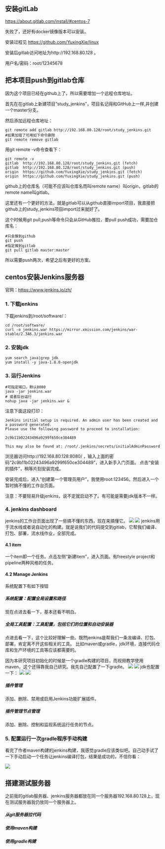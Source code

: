 ## 安装gitLab

https://about.gitlab.com/install/#centos-7

失败了，还好有docker镜像版本可以安装。

安装过程见 https://github.com/YuxingXie/linux

安装后gitlab访问地址为http://192.168.80.128 。

用户名/密码：root/12345678

## 把本项目push到gitlab仓库

因为这个项目已经在github上了，所以需要增加一个远程仓库地址。


首先在在gitlab上新建项目“study_jenkins”，项目名记得和GitHub上一样,并创建一个master分支。

然后添加远程仓库地址：
```text
git remote add gitlab http://192.168.80.128/root/study_jenkins.git
#如果加错了可用如下命令删除
git remote remove gitlab
```
用git remote -v命令查看下：
```text
git remote -v
gitlab  http://192.168.80.128/root/study_jenkins.git (fetch)
gitlab  http://192.168.80.128/root/study_jenkins.git (push)
origin  https://github.com/YuxingXie/study_jenkins.git (fetch)
origin  https://github.com/YuxingXie/study_jenkins.git (push)
```
github上的仓库名（可能不应该叫仓库名而叫remote name）叫origin，gitlab的remote name叫gitlab。

这里还有一个更好的方法，就是gitlab可以从github直接import项目，我直接把github上的study_jenkins项目import过来就好了。

这个时候用git pull,push等命令只会从GitHub推拉，要pull push成功，需要加仓库名：
```text
#只会推到github
git push
#指定推到gitlab
git pull gitlab master:master
```
所以需要push两次，希望之后有更好的方案。

## centos安装Jenkins服务器
官网：https://www.jenkins.io/zh/
### 1. 下载jenkins
下载jenkins到/root/software/：
```text
cd /root/software/
curl -o jenkins.war https://mirror.xmission.com/jenkins/war-stable/2.346.3/jenkins.war
```

### 2. 安装jdk

```text
yum search java|grep jdk
yum install -y java-1.8.0-openjdk
```
### 3. 运行Jenkins

```text
#可指定端口，默认8080
java -jar jenkins.war
# 或者后台运行
nohup java -jar jenkins.war &
```

注意下面这段打印：
```text
Jenkins initial setup is required. An admin user has been created and a password generated.
Please use the following password to proceed to installation:

2c9b11b02243496a9299f650ce304489

This may also be found at: /root/.jenkins/secrets/initialAdminPassword

```
浏览器访问http://192.168.80.128:8080/ ，输入上面的密码“2c9b11b02243496a9299f650ce304489”，进入新手入门页面。
点击“安装的插件”，稍等片刻安装完成。

安装完成后，进入“创建第一个管理员用户”，我使用root:123456。然后进入一个暂时搞不懂的工作台页面。

注意：不要轻易升级jenkins，说不定就启动不了。有可能是需要jdk版本不一样。

### 4. jenkins dashboard

jenkins的工作台页面出现了一些搞不懂的东西，现在来搞懂它。
![](https://github.com/YuxingXie/study_jenkins/blob/master/assets/img/jenkins001.png)
![](http://192.168.80.128/root/study_jenkins/-/blob/master/assets/img/jenkins001.png)
jenkins用于流水线或者说自动化的构建。就是说我们的代码提交到gitlab，它帮我们编译、打包、部署，流水线作业，全部完成。

#### 4.1 item

一个item即一个任务。点击左侧“新建item”，进入页面。有freestyle project和pipeline两种风格的任务。

#### 4.2 Manage Jenkins

系统配置下有如下按钮

##### 系统配置：配置全局设置和路径

现在点进去看一下，基本还看不明白。

##### 全局工具配置：工具配置，包括它们的位置和自动安装器

点进去看一下，这个比较好理解一些。既然jenkins是帮我们一条龙编译、打包、部署，肯定离不开这些相关的工具。
比如maven或gradle，jdk环境，连接代码仓库和生产环境的工具等应该都需要的。

因为本研究项目初始化的时候是一个gradle构建的项目，而视频教学使用maven，这个还得靠我自己研究。我先自己配置了一下gradle。
![](https://github.com/YuxingXie/study_jenkins/blob/master/assets/img/jenkins002.png)
![](http://192.168.80.128/root/study_jenkins/-/blob/master/assets/img/jenkins002.png)
jdk也配置一下：
![](https://github.com/YuxingXie/study_jenkins/blob/master/assets/img/jenkins003.png)
![](http://192.168.80.128/root/study_jenkins/-/blob/master/assets/img/jenkins003.png)
##### 插件管理
添加、删除、禁用或启用Jenkins功能扩展插件。
##### 插件管理节点管理
添加、删除、控制和监视系统运行任务的节点。

### 5. 配置运行一次gradle程序手动构建

看完了作者maven构建的jenkins构建，我感觉gradle应该类似吧。自己动手试了一下手动启动一个任务让jenkins编译打包，结果是成功的，不信你看：

![](https://github.com/YuxingXie/study_jenkins/blob/master/assets/img/jenkins004.png)




## 搭建测试服务器

之前我的gitlab服务器、jenkins服务器都放在同一个服务器192.168.80.128上，现在测试服务器我仍放同一个服务器上。



##### 从git服务器拉代码

##### 使用maven构建

##### 使用gradle构建
